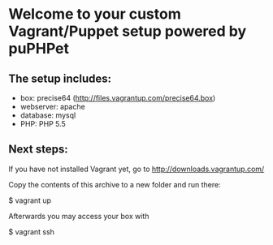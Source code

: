 Welcome to your custom Vagrant/Puppet setup powered by puPHPet
==============================================================

The setup includes:
-------------------
* box:       precise64 (http://files.vagrantup.com/precise64.box)
* webserver: apache
* database:  mysql
* PHP:       PHP 5.5

Next steps:
-----------
If you have not installed Vagrant yet, go to http://downloads.vagrantup.com/

Copy the contents of this archive to a new folder
and run there:

$ vagrant up

Afterwards you may access your box with

$ vagrant ssh


